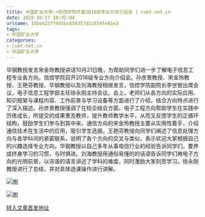 ```yaml
---
title: 中国矿业大学->信控学院开展2018级专业方向介绍会 | cumt.net.cn
date: 2020-10-27 18:32:04
urlname: 15be4237f045bc858357d1c034fe01e3
tags: 
- 中国矿业大学
categories:
- cumt.net.cn
- 中国矿业大学
---
```

华钢教授发言宋金玲教授讲话10月21日晚，为帮助同学们进一步了解电子信息工程专业各方向，信控学院召开2018级专业方向介绍会。孙彦景教授、宋金玲教授、王艳芬教授、华钢教授以及刘海教授相继发言，信控学院副院长李世银出席会议，电子信息工程学部主任徐永刚主持会议。会上，老师们从各方向的实际应用、知识框架与课程内容、工作前景与学习设备等方面进行了介绍，结合方向特点进行了深入描述。孙彦景教授强调了在校企结合方面，电子工程方向帮助学生在实践中历练成长，所提交的成果惠及教师，提升教师教学水平，从而又反馈学生的正循环结构，鼓励学生们参与到其中来。通信方向的宋金玲教授主要从实用性着手，介绍通信技术在生活中的应用，吸引学生选报。王艳芬教授向同学们阐述了信息处理方向与各学科间的紧密联系，说明了各个方向的交叉与类似，表示欢迎大家根据自己的兴趣选择专业方向。华钢教授以自己多年从事电信行业的经验告诉同学们，要养成终身学习的习惯，与时俱进。刘海教授用通俗易懂的的话语告诉同学们微电子方向的光明前景，以诙谐的语言讲述了学科的难度，同时激励大家刻苦学习。徐永刚教授进行了总结，并对具体选课操作进行讲解。

![图](http://xwzx.cumt.edu.cn/_upload/article/images/2f/8b/89b5823445638b617b3df8d9a6b0/5e42e220-3426-4c89-91f0-aef2ed660e7c.jpg)

![图](http://xwzx.cumt.edu.cn/_upload/article/images/2f/8b/89b5823445638b617b3df8d9a6b0/0c3d2a7d-4425-4050-8472-25f6f73a1e04.jpg)

[转入文章首发地址](http://xwzx.cumt.edu.cn/d5/fd/c523a579069/page.htm)